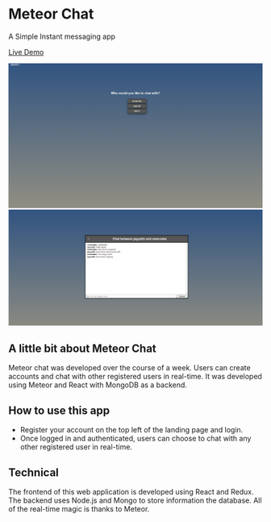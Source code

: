 # Meteor Chat

A Simple Instant messaging app 

[Live Demo](https://meteor-chat-react.herokuapp.com/)

![Screenshot](client/assets/meteor-react-landing.png)
![Screenshot](client/assets/meteor-react-window.png)

## A little bit about Meteor Chat

Meteor chat was developed over the course of a week. Users can create accounts and chat with other registered users in real-time. It was developed using Meteor and React with MongoDB as a backend.

## How to use this app

* Register your account on the top left of the landing page and login.
* Once logged in and authenticated, users can choose to chat with any other registered user in real-time.

## Technical

The frontend of this web application is developed using React and Redux. The backend uses Node.js and Mongo to store information the database. All of the real-time magic is thanks to Meteor.
